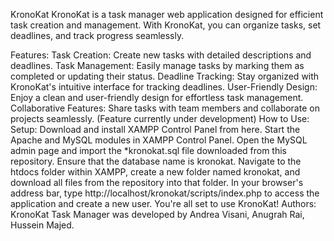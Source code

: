 KronoKat
KronoKat is a task manager web application designed for efficient task creation and management. With KronoKat, you can organize tasks, set deadlines, and track progress seamlessly.

Features:
Task Creation: Create new tasks with detailed descriptions and deadlines.
Task Management: Easily manage tasks by marking them as completed or updating their status.
Deadline Tracking: Stay organized with KronoKat's intuitive interface for tracking deadlines.
User-Friendly Design: Enjoy a clean and user-friendly design for effortless task management.
Collaborative Features: Share tasks with team members and collaborate on projects seamlessly. (Feature currently under development)
How to Use:
Setup:
Download and install XAMPP Control Panel from here.
Start the Apache and MySQL modules in XAMPP Control Panel.
Open the MySQL admin page and import the *kronokat.sql file downloaded from this repository. Ensure that the database name is kronokat.
Navigate to the htdocs folder within XAMPP, create a new folder named kronokat, and download all files from the repository into that folder.
In your browser's address bar, type http://localhost/kronokat/scripts/index.php to access the application and create a new user.
You're all set to use KronoKat!
Authors:
KronoKat Task Manager was developed by Andrea Visani, Anugrah Rai, Hussein Majed.
